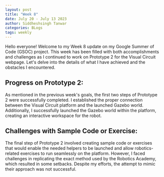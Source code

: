 ```yaml
---
layout: post
title: "Week 8"
date: July 20 - July 13 2023
author: Siddheshsingh Tanwar
categories: BLogs
tags: weekly
---
```


Hello everyone! Welcome to my Week 8 update on my Google Summer of Code (GSOC) project. This week has been filled with both accomplishments and challenges as I continued to work on Prototype 2 for the Visual Circuit webpage. Let's delve into the details of what I have achieved and the obstacles I encountered.

## Progress on Prototype 2:
As mentioned in the previous week's goals, the first two steps of Prototype 2 were successfully completed. I established the proper connection between the Visual Circuit platform and the launched Gazebo world. Additionally, I successfully launched the Gazebo world within the platform, creating an interactive workspace for the robot.

## Challenges with Sample Code or Exercise:
The final step of Prototype 2 involved creating sample code or exercises that would enable the needed helpers to be launched and allow robotics-related exercises to run seamlessly on the platform. However, I faced challenges in replicating the exact method used by the Robotics Academy, which resulted in some setbacks. Despite my efforts, the attempt to mimic their approach was not successful.